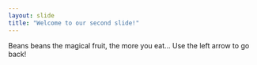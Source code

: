 ```yaml
---
layout: slide
title: "Welcome to our second slide!"
---
```

Beans beans the magical fruit, the more you eat...
Use the left arrow to go back!
